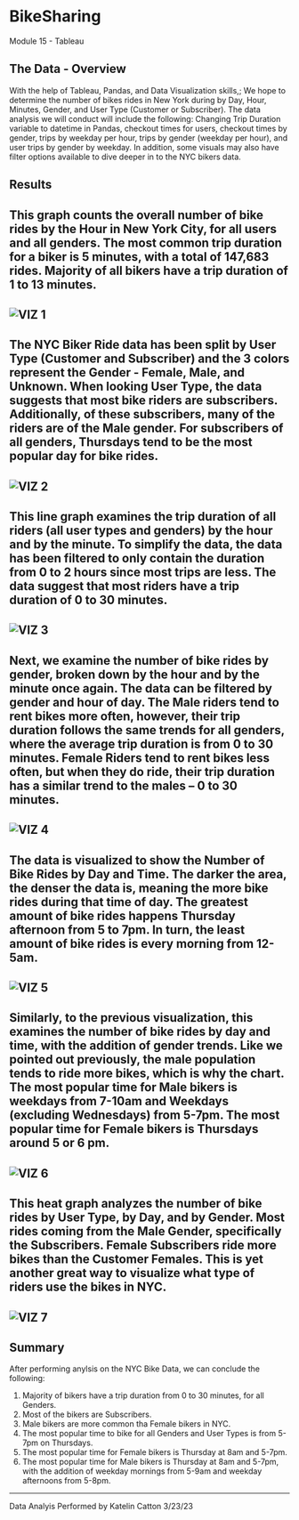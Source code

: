 # BikeSharing
Module 15 - Tableau
## The Data - Overview
With the help of Tableau, Pandas, and Data Visualization skills,; We hope to determine the number of bikes rides in New York during by Day, Hour, Minutes, Gender, and User Type (Customer or Subscriber). The data analysis we will conduct will include the following: Changing Trip Duration variable to datetime in Pandas, checkout times for users, checkout times by gender, trips by weekday per hour, trips by gender (weekday per hour), and user trips by gender by weekday. In addition, some visuals may also have filter options available to dive deeper in to the NYC bikers data.

## Results
This graph counts the overall number of bike rides by the Hour in New York City, for all users and all genders. The most common trip duration for a biker is 5 minutes, with a total of 147,683 rides. Majority of all bikers have a trip duration of 1 to 13 minutes.
---
![VIZ 1](https://user-images.githubusercontent.com/119131202/227395963-761e1215-3414-42a1-a65b-a24b77f9c4ec.PNG)
---
The NYC Biker Ride data has been split by User Type (Customer and Subscriber) and the 3 colors represent the Gender - Female, Male, and Unknown. When looking User Type, the data suggests that most bike riders are subscribers. Additionally, of these subscribers, many of the riders are of the Male gender. For subscribers of all genders, Thursdays tend to be the most popular day for bike rides.
---
![VIZ 2](https://user-images.githubusercontent.com/119131202/227395981-9cd3378f-5e6f-44ad-9ddd-54b20ad8b823.PNG)
---
This line graph examines the trip duration of all riders (all user types and genders) by the hour and by the minute. To simplify the data, the data has been filtered to only contain the duration from 0 to 2 hours since most trips are less. The data suggest that most riders have a trip duration of 0 to 30 minutes.
---
![VIZ 3](https://user-images.githubusercontent.com/119131202/227395991-6d239735-1b1a-4c61-ad62-b81edb6036e6.PNG)
---
Next, we examine the number of bike rides by gender, broken down by the hour and by the minute once again. The data can be filtered by gender and hour of day. The Male riders tend to rent bikes more often, however, their trip duration follows the same trends for all genders, where the average trip duration is from 0 to 30 minutes. Female Riders tend to rent bikes less often, but when they do ride, their trip duration has a similar trend to the males – 0 to 30 minutes.
---
![VIZ 4](https://user-images.githubusercontent.com/119131202/227395999-c5a46704-36aa-4b2c-98ea-ae17f4268e82.PNG)
---
The data is visualized to show the Number of Bike Rides by Day and Time. The darker the area, the denser the data is, meaning the more bike rides during that time of day. The greatest amount of bike rides happens Thursday afternoon from 5 to 7pm. In turn, the least amount of bike rides is every morning from 12-5am.
---
![VIZ 5](https://user-images.githubusercontent.com/119131202/227396022-caba1019-958d-4c98-8ea6-441528c3b04c.PNG)
---
Similarly, to the previous visualization, this examines the number of bike rides by day and time, with the addition of gender trends. Like we pointed out previously, the male population tends to ride more bikes, which is why the chart. The most popular time for Male bikers is weekdays from 7-10am and Weekdays (excluding Wednesdays) from 5-7pm. The most popular time for Female bikers is Thursdays around 5 or 6 pm.
---
![VIZ 6](https://user-images.githubusercontent.com/119131202/227396036-7685e471-d140-4768-a7dd-ae72972fc806.PNG)
---
This heat graph analyzes the number of bike rides by User Type, by Day, and by Gender. Most rides coming from the Male Gender, specifically the Subscribers. Female Subscribers ride more bikes than the Customer Females. This is yet another great way to visualize what type of riders use the bikes in NYC.
---
![VIZ 7](https://user-images.githubusercontent.com/119131202/227396057-69d45801-577a-4246-8638-415858f0f84b.PNG)
---
## Summary
After performing anylsis on the NYC Bike Data, we can conclude the following:
1. Majority of bikers have a trip duration from 0 to 30 minutes, for all Genders.
2. Most of the bikers are Subscribers.
3. Male bikers are more common tha Female bikers in NYC.
4. The most popular time to bike for all Genders and User Types is from 5-7pm on Thursdays.
5. The most popular time for Female bikers is Thursday at 8am and 5-7pm.
6. The most popular time for Male bikers is Thursday at 8am and 5-7pm, with the addition of weekday mornings from 5-9am and weekday afternoons from 5-8pm.

---
Data Analyis Performed by Katelin Catton
3/23/23
